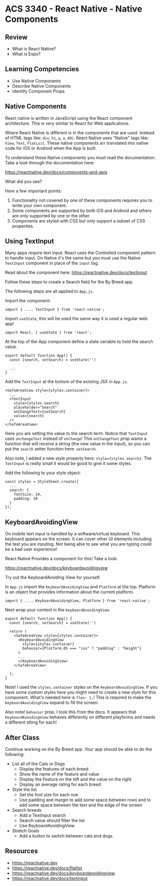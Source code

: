# ACS 3340 - React Native - Native Components

<!-- > -->

## Review 

<!-- > -->

- What is React Native?
- What is Expo?

<!-- > -->

## Learning Competencies 

- Use Native Components
- Describe Native Components
- Identify Component Props

<!-- > -->

## Native Components 

<!-- > -->

React native is written in JavaScript using the React component architecture. This is very similar to React for Web applications. 

<!-- > -->

Where React Native is different is in the components that are used. Instead of HTML tags like: `div`, `h1`, `p`, `a`, etc. React Native uses "Native" tags like: `View`, `Text`, `FlatLsit`. These native components arr translated into native code for iOS or Android when the App is built. 

<!-- > -->

To understand these Native components you must read the documentation. Take a look through the documentation here: 

https://reactnative.dev/docs/components-and-apis

<!-- > -->

What did you see? 

<!-- > -->

Here a few important points: 

1. Functionality not covered by one of these components requires you to write your own component.
2. Some components are supported by both iOS and Android and others are only supported by one or the other.  
3. Components are styled with CSS but only support a subset of CSS properties.  

<!-- > -->

## Using TextInput

<!-- > -->

Many apps require text input. React uses the Controlled component pattern to handle input. On Native it's the same but you must use the Native `TextInput` component in place of the `input` tag. 

Read about the component here: https://reactnative.dev/docs/textinput

<!-- > -->

Follow these steps to create a Search field for the By Breed app. 

The following steps are all applied to `App.js`.

<!-- > -->

Import the component: 

```JS
import { ..., TextInput } from 'react-native';
```

<!-- > -->

Import `useState`, this will be used the same way it is used a regular web app!

```JS
import React, { useState } from 'react';
```

<!-- > -->

At the top of the App component define a state variable to hold the search value. 

```JS
export default function App() {
  const [search, setSearch] = useState('')

  ...
}
```

<!-- > -->

Add the `TextInput` at the bottom of the existing JSX in `App.js`. 

```JS
<SafeAreaView style={styles.container}>
  ...
  <TextInput 
    style={styles.search}
    placeholder="Search"
    onChangeText={setSearch}
    value={search}
  />
</SafeAreaView>
```

<!-- > -->

Here you are setting the value to the search term. Notice that `TextInput` uses `onchangeText` instead of `onChange`! This `onChangeText` prop wants a function that will receive a string (the new value in the input), so you can put the `search` setter function here: `setSearch`.

<!-- > -->

Also note, I added a new style property here: `style={styles.search}`. The `TextInput` is really small it would be good to give it some styles.

<!-- > -->

Add the following to your style object: 

```JS
const styles = StyleSheet.create({
  ...
  search: {
    fontSize: 24,
    padding: 10
  }
});
```

<!-- > -->

## KeyboardAvoidingView

<!-- > -->

On mobile text input is handled by a software/virtual keyboard. This keyboard appears on the screen. It can cover other UI elements including the test you are inputing. Not being able to see what you are typing could be a bad user experience! 

<!-- > -->

React Native Provides a component for this! Take a look: 

https://reactnative.dev/docs/keyboardavoidingview

<!-- > -->

Try out the KeyboardAvoiding View for yourself. 

In `App.js` import the `KeyboardAvoidingView` and `Platform` at the top. Platform is an object that provides information about the current platform. 

```JS
import { ..., KeyboardAvoidingView, Platform } from 'react-native';
```

<!-- > -->

Next wrap your content in the `KeyboardAvoidingView`: 

```JS
export default function App() {
  const [search, setSearch] = useState('')

  return (
    <SafeAreaView style={styles.container}>
      <KeyboardAvoidingView 
        style={styles.container}
        behavior={Platform.OS === "ios" ? "padding" : "height"}
      >
      ...
      </KeyboardAvoidingView>
    </SafeAreaView>
    
  );
}
```

<!-- > -->

Note! I used the `styles.container` styles on the `KeyboardAvoidingView`. If you have some custom styles here you might need to create a new style for this component. What's needed here is `flex: 1,`! This is required to make the `KeyboardAvoidingView` expand to fill the screen.

<!-- > -->

Also note! `behavior` prop. I took this from the docs. It appears that `KeyboardAvoidingView` behaves differently on different playforms and needs a different stting for each! 

<!-- > -->

## After Class 

<!-- > -->

Continue working on the By Breed app. Your app should be able to do the following: 

- List all of the Cats or Dogs
  - Display the features of each breed
  - Show the name of the feature and value
  - Display the Feature on the left and the value on the right
  - Display an average rating for each breed
- Style the list
  - Set the font size for each row
  - Use padding and margin to add some space between rows and to add some space between the text and the edge of the screen
- Search breeds
  - Add a TextInput search
  - Search value should filter the list
  - Use KeyboardAvoidingView
- Stretch Goals 
  - Add a button to switch between cats and dogs. 

<!-- > -->

## Resources 

- https://reactnative.dev
- https://reactnative.dev/docs/flatlist
- https://reactnative.dev/docs/keyboardavoidingview
- https://reactnative.dev/docs/textinput